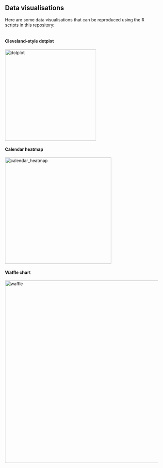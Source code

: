 
## Data visualisations

Here are some data visualisations that can be reproduced using the R scripts in this repository:
<br>
<br>

#### Cleveland-style dotplot 
<img src="https://github.com/cat-lord/crime_analysis/blob/master/images/dotplot.png" alt="dotplot" width="300">

#### Calendar heatmap
<img src="https://github.com/cat-lord/crime_analysis/blob/master/images/calendar_heatmap.png" alt="calendar_heatmap" width="350">

#### Waffle chart
<img src="https://github.com/cat-lord/crime_analysis/blob/master/images/waffle.png" alt="waffle" width="600">
